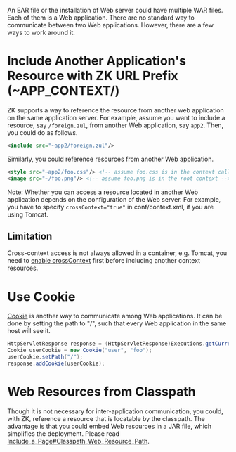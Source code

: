 

An EAR file or the installation of Web server could have multiple WAR
files. Each of them is a Web application. There are no standard way to
communicate between two Web applications. However, there are a few ways
to work around it.

# Include Another Application's Resource with ZK URL Prefix (~APP_CONTEXT/)

ZK supports a way to reference the resource from another web application
on the same application server. For example, assume you want to include
a resource, say `/foreign.zul`, from another Web application, say
`app2`. Then, you could do as follows.

``` xml
<include src="~app2/foreign.zul"/>
```

Similarly, you could reference resources from another Web application.

``` xml
<style src="~app2/foo.css"/> <!-- assume foo.css is in the context called app2 --> 
<image src="~/foo.png"/> <!-- assume foo.png is in the root context -->
```

Note: Whether you can access a resource located in another Web
application depends on the configuration of the Web server. For example,
you have to specify `crossContext="true"` in conf/context.xml, if you
are using Tomcat.

## Limitation

Cross-context access is not always allowed in a container, e.g. Tomcat,
you need to [enable
crossContext](https://tomcat.apache.org/tomcat-9.0-doc/config/context.html)
first before including another context resources.

# Use Cookie

[Cookie](http://en.wikipedia.org/wiki/HTTP_cookie) is another way to
communicate among Web applications. It can be done by setting the path
to "/", such that every Web application in the same host will see it.

``` java
HttpServletResponse response = (HttpServletResponse)Executions.getCurrent().getNativeResponse();
Cookie userCookie = new Cookie("user", "foo");
userCookie.setPath("/");
response.addCookie(userCookie);
```

# Web Resources from Classpath

Though it is not necessary for inter-application communication, you
could, with ZK, reference a resource that is locatable by the classpath.
The advantage is that you could embed Web resources in a JAR file, which
simplifies the deployment. Please read
[Include_a_Page#Classpath_Web_Resource_Path](https://www.zkoss.org/wiki/ZK_Developer%27s_Reference/UI_Composing/ZUML/Include_a_Page#Classpath_Web_Resource_Path).
